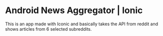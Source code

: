 # Android News Aggregator | Ionic

This is an app made with Iconic and basically takes the API from reddit and shows articles from 6 selected subreddits.
